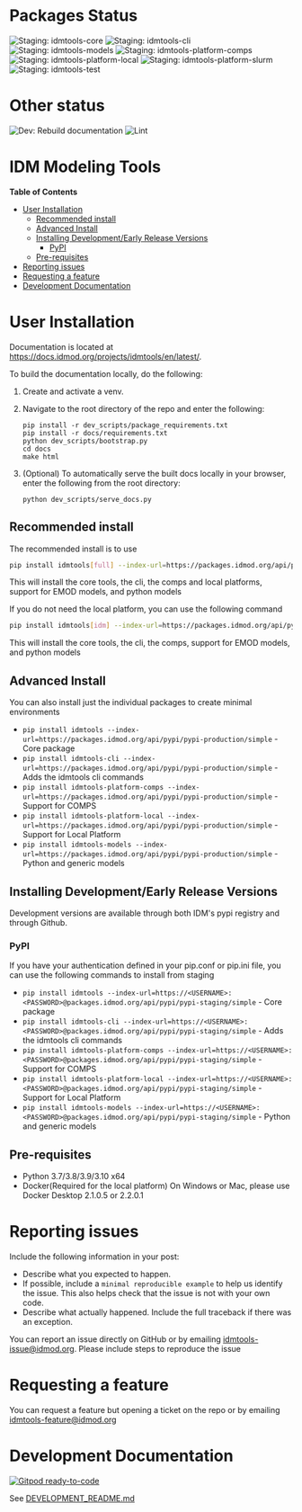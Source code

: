 # Packages Status
![Staging: idmtools-core](https://github.com/InstituteforDiseaseModeling/idmtools/workflows/Staging:%20idmtools-core/badge.svg?branch=dev)
![Staging: idmtools-cli](https://github.com/InstituteforDiseaseModeling/idmtools/workflows/Staging:%20idmtools-cli/badge.svg?branch=dev)
![Staging: idmtools-models](https://github.com/InstituteforDiseaseModeling/idmtools/workflows/Staging:%20idmtools-models/badge.svg?branch=dev)
![Staging: idmtools-platform-comps](https://github.com/InstituteforDiseaseModeling/idmtools/workflows/Staging:%20idmtools-platform-comps/badge.svg?branch=dev)
![Staging: idmtools-platform-local](https://github.com/InstituteforDiseaseModeling/idmtools/workflows/Staging:%20idmtools-platform-local/badge.svg?branch=dev)
![Staging: idmtools-platform-slurm](https://github.com/InstituteforDiseaseModeling/idmtools/workflows/Staging:%20idmtools-platform-slurm/badge.svg?branch=dev)
![Staging: idmtools-test](https://github.com/InstituteforDiseaseModeling/idmtools/workflows/Staging:%20idmtools-test/badge.svg?branch=dev)

# Other status
![Dev: Rebuild documentation](https://github.com/InstituteforDiseaseModeling/idmtools/workflows/Rebuild%20documentation/badge.svg?branch=dev)
![Lint](https://github.com/InstituteforDiseaseModeling/idmtools/workflows/Lint/badge.svg?branch=dev)

# IDM Modeling Tools

<!-- START doctoc generated TOC please keep comment here to allow auto update -->
<!-- DON'T EDIT THIS SECTION, INSTEAD RE-RUN doctoc TO UPDATE -->
**Table of Contents**

- [User Installation](#user-installation)
  - [Recommended install](#recommended-install)
  - [Advanced Install](#advanced-install)
  - [Installing Development/Early Release Versions](#installing-developmentearly-release-versions)
    - [PyPI](#pypi)
  - [Pre-requisites](#pre-requisites)
- [Reporting issues](#reporting-issues)
- [Requesting a feature](#requesting-a-feature)
- [Development Documentation](#development-documentation)

<!-- END doctoc generated TOC please keep comment here to allow auto update -->

# User Installation

Documentation is located at https://docs.idmod.org/projects/idmtools/en/latest/. 

To build the documentation locally, do the following:

1. Create and activate a venv.
2. Navigate to the root directory of the repo and enter the following:

    ```
    pip install -r dev_scripts/package_requirements.txt
    pip install -r docs/requirements.txt
    python dev_scripts/bootstrap.py
    cd docs
    make html
    ```
3. (Optional) To automatically serve the built docs locally in your browser, enter the following from
   the root directory:

    ```
    python dev_scripts/serve_docs.py
    ```

## Recommended install

The recommended install is to use
```bash
pip install idmtools[full] --index-url=https://packages.idmod.org/api/pypi/pypi-production/simple
```
This will install the core tools, the cli, the comps and local platforms, support for EMOD models, and python models

If you do not need the local platform, you can use the following command
```bash
pip install idmtools[idm] --index-url=https://packages.idmod.org/api/pypi/pypi-production/simple
```
This will install the core tools, the cli, the comps, support for EMOD models, and python models

## Advanced Install
You can also install just the individual packages to create minimal environments

- `pip install idmtools --index-url=https://packages.idmod.org/api/pypi/pypi-production/simple` - Core package
- `pip install idmtools-cli --index-url=https://packages.idmod.org/api/pypi/pypi-production/simple` - Adds the idmtools cli commands
- `pip install idmtools-platform-comps --index-url=https://packages.idmod.org/api/pypi/pypi-production/simple` - Support for COMPS
- `pip install idmtools-platform-local --index-url=https://packages.idmod.org/api/pypi/pypi-production/simple` - Support for Local Platform
- `pip install idmtools-models --index-url=https://packages.idmod.org/api/pypi/pypi-production/simple` - Python and generic models

## Installing Development/Early Release Versions

Development versions are available through both IDM's pypi registry and through Github.

### PyPI

If you have your authentication defined in your pip.conf or pip.ini file, you can use the following commands to install from staging
- `pip install idmtools --index-url=https://<USERNAME>:<PASSWORD>@packages.idmod.org/api/pypi/pypi-staging/simple` - Core package
- `pip install idmtools-cli --index-url=https://<USERNAME>:<PASSWORD>@packages.idmod.org/api/pypi/pypi-staging/simple` - Adds the idmtools cli commands
- `pip install idmtools-platform-comps --index-url=https://<USERNAME>:<PASSWORD>@packages.idmod.org/api/pypi/pypi-staging/simple` - Support for COMPS
- `pip install idmtools-platform-local --index-url=https://<USERNAME>:<PASSWORD>@packages.idmod.org/api/pypi/pypi-staging/simple` - Support for Local Platform
- `pip install idmtools-models --index-url=https://<USERNAME>:<PASSWORD>@packages.idmod.org/api/pypi/pypi-staging/simple` - Python and generic models

## Pre-requisites
- Python 3.7/3.8/3.9/3.10 x64
- Docker(Required for the local platform)
  On Windows or Mac, please use Docker Desktop 2.1.0.5 or 2.2.0.1

# Reporting issues

Include the following information in your post:

-   Describe what you expected to happen.
-   If possible, include a `minimal reproducible example` to help us
    identify the issue. This also helps check that the issue is not with
    your own code.
-   Describe what actually happened. Include the full traceback if there
    was an exception.

You can report an issue directly on GitHub or by emailing [idmtools-issue@idmod.org](mailto:idmtools-issue@idmod.org). Please include steps to reproduce the issue

# Requesting a feature 

You can request a feature but opening a ticket on the repo or by emailing [idmtools-feature@idmod.org](mailto:idmtools-feature@idmod.org)

# Development Documentation

[![Gitpod ready-to-code](https://img.shields.io/badge/Gitpod-ready--to--code-blue?logo=gitpod)](https://gitpod.io/#https://github.com/InstituteforDiseaseModeling/idmtools)

See [DEVELOPMENT_README.md](DEVELOPMENT_README.md)